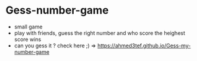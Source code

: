 # Gess-number-game
- small game 
- play with friends, guess the right number and who score the heighest score wins 
- can you gess it ? check here ;) => https://ahmed3tef.github.io/Gess-my-number-game
